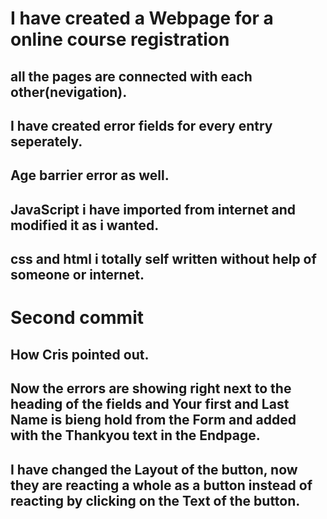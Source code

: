 # I have created a Webpage for a online course registration

## all the pages are connected with each other(nevigation).

## I have created error fields for every entry seperately.

## Age barrier error as well.

## JavaScript i have imported from internet and modified it as i wanted.

## css and html i totally self written without help of someone or internet.

# Second commit

## How Cris pointed out.

## Now the errors are showing right next to the heading of the fields and Your first and Last Name is bieng hold from the Form and added with the Thankyou text in the Endpage.

## I have changed the Layout of the button, now they are reacting a whole as a button instead of reacting by clicking on the Text of the button.

